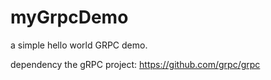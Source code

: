 # myGrpcDemo
a simple hello world  GRPC demo.

dependency the gRPC project:  https://github.com/grpc/grpc
